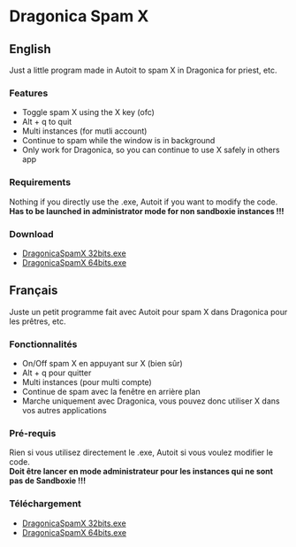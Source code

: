# Dragonica Spam X

## English
Just a little program made in Autoit to spam X in Dragonica for priest, etc.

### Features
- Toggle spam X using the X key (ofc)
- Alt + q to quit
- Multi instances (for mutli account)
- Continue to spam while the window is in background
- Only work for Dragonica, so you can continue to use X safely in others app

### Requirements
Nothing if you directly use the .exe, Autoit if you want to modify the code.  
**Has to be launched in administrator mode for non sandboxie instances !!!**


### Download
- [DragonicaSpamX 32bits.exe](/master/DragonicaSpamX%2032bits.exe)
- [DragonicaSpamX 64bits.exe](/master/DragonicaSpamX%2064bits.exe)

## Français
Juste un petit programme fait avec Autoit pour spam X dans Dragonica pour les prêtres, etc.

### Fonctionnalités
- On/Off spam X en appuyant sur X (bien sûr)
- Alt + q pour quitter
- Multi instances (pour multi compte)
- Continue de spam avec la fenêtre en arrière plan
- Marche uniquement avec Dragonica, vous pouvez donc utiliser X dans vos autres applications

### Pré-requis
Rien si vous utilisez directement le .exe, Autoit si vous voulez modifier le code.  
**Doit être lancer en mode administrateur pour les instances qui ne sont pas de Sandboxie !!!**


### Téléchargement
- [DragonicaSpamX 32bits.exe](/master/DragonicaSpamX%2032bits.exe)
- [DragonicaSpamX 64bits.exe](/master/DragonicaSpamX%2064bits.exe)
